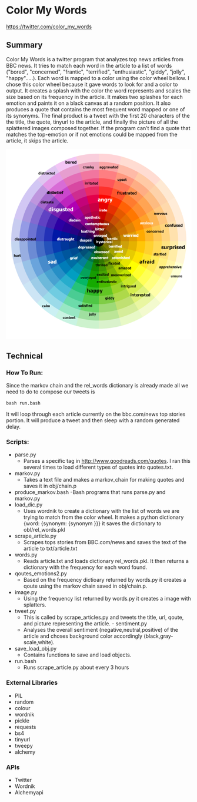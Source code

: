 # Color My Words
https://twitter.com/color_my_words

## Summary
Color My Words is a twitter program that analyzes top news articles from BBC news. It tries to match each word in the article to a list of words ("bored", "concerned", "frantic", "terrified", "enthusiastic", "giddy", "jolly", "happy".....). 
Each word is mapped to a color using the color wheel bellow. I chose this color wheel because it gave words to look for and a color to output.
It creates a splash with the color the word represents and scales the size based on its frequency in the article. It makes two splashes for each emotion and paints it on a black canvas at a random position.
It also produces a quote that contains the most frequent word mapped or one of its synonyms. The final product is a tweet with the first 20 characters of the the title, the quote, tinyurl to the article, and finally the picture of all the splattered images composed together. If the program can’t find a quote that matches the top-emotion or if not emotions could be mapped from the article, it skips the article. 

![Alt text](/img/ColorWheelEmotions.png?raw=true "Color Wheel")

## Technical
### How To Run:
Since the markov chain and the rel_words dictionary is already made all we need to do to compose our tweets is
	
	bash run.bash

It will loop through each article currently on the bbc.com/news top stories portion. It will produce a tweet and then sleep with a random generated delay.
### Scripts:
- parse.py
  - Parses a specific tag in http://www.goodreads.com/quotes. I ran this several times to load different types of quotes into quotes.txt.
- markov.py
  - Takes a text file and makes a markov_chain for making quotes and saves it in obj/chain.p
- produce_markov.bash
  -Bash programs that runs parse.py and markov.py
- load_dic.py
  - Uses wordnik to create a dictionary with the list of words we are trying to match from the color wheel. It makes a python dictionary {word: {synonym: {synonym }}} it saves the dictionary to obl/rel_words.pkl	
- scrape_article.py
  - Scrapes tops stories from BBC.com/news and saves the text of the article to txt/article.txt
- words.py
  - Reads article.txt and loads dictionary rel_words.pkl. It then returns a dictionary with the frequency for each word found.		
- qoutes_emotions2.py	
  - Based on the frequency dictioary returned by words.py it creates a qoute using the markov chain saved in obj/chain.p.
- image.py
  - Using the frequency list returned by words.py it creates a image with splatters.
- tweet.py
  - This is called by scrape_articles.py and tweets the title, url, qoute, and picture representing the article.		- sentiment.py
  - Analyses the overall sentiment (negative,neutral,positive) of the article and choses background color accordingly (black,gray-scale,white).
- save_load_obj.py
  - Contains functions to save and load objects.
- run.bash
  - Runs scrape_article.py about every 3 hours

### External Libraries
- PIL
- random
- colour 
- wordnik
- pickle
- requests
- bs4
- tinyurl
- tweepy
- alchemy

### APIs
- Twitter
- Wordnik
- Alchemyapi
